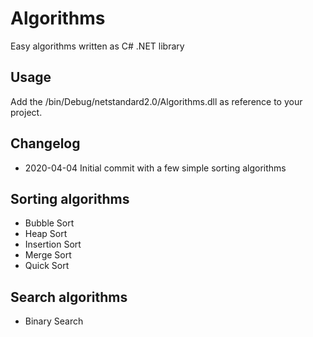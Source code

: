 # Algorithms
 Easy algorithms written as C# .NET library

## Usage
Add the /bin/Debug/netstandard2.0/Algorithms.dll as reference to your project.

## Changelog
* 2020-04-04 Initial commit with a few simple sorting algorithms

## Sorting algorithms
* Bubble Sort
* Heap Sort
* Insertion Sort
* Merge Sort
* Quick Sort

## Search algorithms
* Binary Search